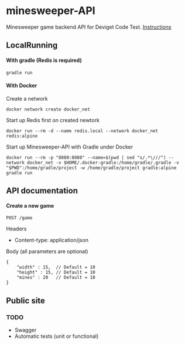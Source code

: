 # minesweeper-API

Minesweeper game backend API for Deviget Code Test. [Instructions](CHALLENGE.md)

## LocalRunning

#### With gradle (Redis is required)

`gradle run`

#### With Docker

Create a network

`docker network create docker_net`

Start up Redis first on created newtork

`docker run --rm -d --name redis.local --network docker_net redis:alpine`

Start up Minesweeper-API with Gradle under Docker

`docker run --rm -p "8080:8080" --name=$(pwd | sed "s/.*\///") --network docker_net -v $HOME/.docker-gradle:/home/gradle/.gradle -v "$PWD":/home/gradle/project -w /home/gradle/project gradle:alpine gradle run`

## API documentation

#### Create a new game

`POST /game`

Headers
- Content-type: application/json

Body (all parameters are optional)
```
{
    "width" : 15,  // Default = 10
    "height" : 15, // Default = 10
    "mines" : 20   // Default = 10
}
```

## Public site


### TODO

- Swagger
- Automatic tests (unit or functional)

